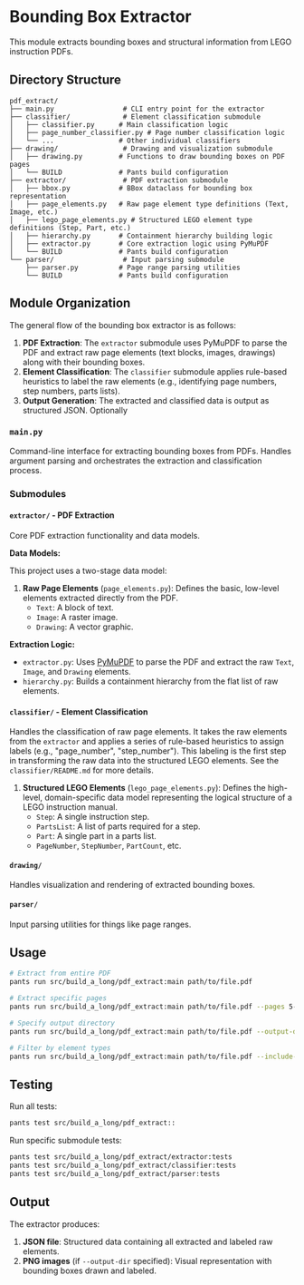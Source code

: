 # Bounding Box Extractor

This module extracts bounding boxes and structural information from LEGO instruction PDFs.

## Directory Structure

```text
pdf_extract/
├── main.py                 # CLI entry point for the extractor
├── classifier/             # Element classification submodule
│   ├── classifier.py      # Main classification logic
│   ├── page_number_classifier.py # Page number classification logic
│   └── ...                # Other individual classifiers
├── drawing/                # Drawing and visualization submodule
│   ├── drawing.py         # Functions to draw bounding boxes on PDF pages
│   └── BUILD              # Pants build configuration
├── extractor/              # PDF extraction submodule
│   ├── bbox.py            # BBox dataclass for bounding box representation
│   ├── page_elements.py   # Raw page element type definitions (Text, Image, etc.)
│   ├── lego_page_elements.py # Structured LEGO element type definitions (Step, Part, etc.)
│   ├── hierarchy.py       # Containment hierarchy building logic
│   ├── extractor.py       # Core extraction logic using PyMuPDF
│   └── BUILD              # Pants build configuration
└── parser/                 # Input parsing submodule
    ├── parser.py          # Page range parsing utilities
    └── BUILD              # Pants build configuration
```

## Module Organization

The general flow of the bounding box extractor is as follows:

1. **PDF Extraction**: The `extractor` submodule uses PyMuPDF to parse the PDF and extract raw page elements (text blocks, images, drawings) along with their bounding boxes.
2. **Element Classification**: The `classifier` submodule applies rule-based heuristics to label the raw elements (e.g., identifying page numbers, step numbers, parts lists).
3. **Output Generation**: The extracted and classified data is output as structured JSON. Optionally

### `main.py`

Command-line interface for extracting bounding boxes from PDFs. Handles argument parsing and orchestrates the extraction and classification process.

### Submodules

#### `extractor/` - PDF Extraction

Core PDF extraction functionality and data models.

**Data Models:**

This project uses a two-stage data model:

1. **Raw Page Elements** (`page_elements.py`): Defines the basic, low-level elements extracted directly from the PDF.
    - `Text`: A block of text.
    - `Image`: A raster image.
    - `Drawing`: A vector graphic.

**Extraction Logic:**

- `extractor.py`: Uses [PyMuPDF](https://pymupdf.readthedocs.io/en/latest/) to parse the PDF and extract the raw `Text`, `Image`, and `Drawing` elements.
- `hierarchy.py`: Builds a containment hierarchy from the flat list of raw elements.

#### `classifier/` - Element Classification

Handles the classification of raw page elements. It takes the raw elements from the `extractor` and applies a series of rule-based heuristics to assign labels (e.g., "page_number", "step_number"). This labeling is the first step in transforming the raw data into the structured LEGO elements. See the `classifier/README.md` for more details.

1. **Structured LEGO Elements** (`lego_page_elements.py`): Defines the high-level, domain-specific data model representing the logical structure of a LEGO instruction manual.
    - `Step`: A single instruction step.
    - `PartsList`: A list of parts required for a step.
    - `Part`: A single part in a parts list.
    - `PageNumber`, `StepNumber`, `PartCount`, etc.

#### `drawing/`

Handles visualization and rendering of extracted bounding boxes.

#### `parser/`

Input parsing utilities for things like page ranges.

## Usage

```bash
# Extract from entire PDF
pants run src/build_a_long/pdf_extract:main path/to/file.pdf

# Extract specific pages
pants run src/build_a_long/pdf_extract:main path/to/file.pdf --pages 5-10

# Specify output directory
pants run src/build_a_long/pdf_extract:main path/to/file.pdf --output-dir ./output

# Filter by element types
pants run src/build_a_long/pdf_extract:main path/to/file.pdf --include-types text,image
```

## Testing

Run all tests:

```bash
pants test src/build_a_long/pdf_extract::
```

Run specific submodule tests:

```bash
pants test src/build_a_long/pdf_extract/extractor:tests
pants test src/build_a_long/pdf_extract/classifier:tests
pants test src/build_a_long/pdf_extract/parser:tests
```

## Output

The extractor produces:

1. **JSON file**: Structured data containing all extracted and labeled raw elements.
2. **PNG images** (if `--output-dir` specified): Visual representation with bounding boxes drawn and labeled.
